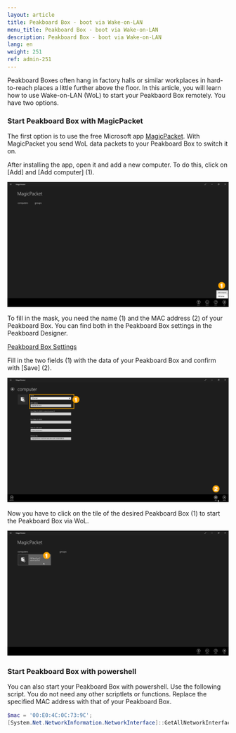 ```yaml
---
layout: article
title: Peakboard Box - boot via Wake-on-LAN
menu_title: Peakboard Box - boot via Wake-on-LAN
description: Peakboard Box - boot via Wake-on-LAN
lang: en
weight: 251
ref: admin-251
---
```


Peakboard Boxes often hang in factory halls or similar workplaces in hard-to-reach places a little further above the floor.
In this article, you will learn how to use Wake-on-LAN (WoL) to start your Peakbaord Box remotely. You have two options.

### Start Peakboard Box with MagicPacket

The first option is to use the free Microsoft app [MagicPacket](https://apps.microsoft.com/detail/9WZDNCRCW1MX?hl=de-de&gl=DE).
With MagicPacket you send WoL data packets to your Peakboard Box to switch it on.

After installing the app, open it and add a new computer. To do this, click on [Add] and [Add computer] (1).

![Add new computer](/assets/images/admin/WoL/en_WoL-01.png)

To fill in the mask, you need the name (1) and the MAC address (2) of your Peakboard Box.
You can find both in the Peakboard Box settings in the Peakboard Designer.

[Peakboard Box Settings](/assets/images/admin/WoL/en_WoL-02.png)

Fill in the two fields (1) with the data of your Peakboard Box and confirm with [Save] (2).

![New computer mask](/assets/images/admin/WoL/en_WoL-03.png)

Now you have to click on the tile of the desired Peakboard Box (1) to start the Peakboard Box via WoL.

![Start Peakboard Box](/assets/images/admin/WoL/en_WoL-04.png)

### Start Peakboard Box with powershell

You can also start your Peakboard Box with powershell. Use the following script.
You do not need any other scriptlets or functions. Replace the specified MAC address with that of your Peakboard Box.

```powershell
$mac = '00:E0:4C:0C:73:9C'; 
[System.Net.NetworkInformation.NetworkInterface]::GetAllNetworkInterfaces() | Where-Object { $_.NetworkInterfaceType -ne [System.Net.NetworkInformation.NetworkInterfaceType]::Loopback -and $_.OperationalStatus -eq [System.Net.NetworkInformation.OperationalStatus]::Up } | ForEach-Object { $targetPhysicalAddressBytes = [System.Net.NetworkInformation.PhysicalAddress]::Parse(($mac.ToUpper() -replace '[^0-9A-F]','')).GetAddressBytes(); $packet = [byte[]](,0xFF * 102); 6..101 | Foreach-Object { $packet[$_] = $targetPhysicalAddressBytes[($_ % 6)] }; $client = [System.Net.Sockets.UdpClient]::new([System.Net.IPEndPoint]::new(($_.GetIPProperties().UnicastAddresses | Where-Object { $_.Address.AddressFamily -eq [System.Net.Sockets.AddressFamily]::InterNetwork })[0].Address, 0)); try { $client.Send($packet, $packet.Length,[System.Net.IPEndPoint]::new([System.Net.IPAddress]::Broadcast, 9)) | Out-Null } finally { $client.Dispose() } }
```
